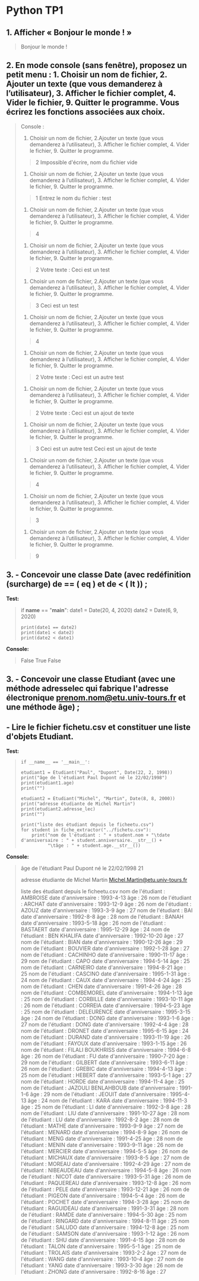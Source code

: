 # Python TP1

## 1. Afficher « Bonjour le monde ! »

> Bonjour le monde !
 
## 2. En mode console (sans fenêtre), proposez un petit menu : 1. Choisir un nom de fichier, 2. Ajouter un texte (que vous demanderez à l’utilisateur), 3. Afficher le fichier complet, 4. Vider le fichier, 9. Quitter le programme. Vous écrirez les fonctions associées aux choix.

> Console :
> 1. Choisir un nom de fichier, 2.Ajouter un texte (que vous demanderez à l’utilisateur), 3. Afficher le fichier complet, 4. Vider le fichier, 9. Quitter le programme.
>> 2
> Impossible d'écrire, nom du fichier vide
> 1. Choisir un nom de fichier, 2.Ajouter un texte (que vous demanderez à l’utilisateur), 3. Afficher le fichier complet, 4. Vider le fichier, 9. Quitter le programme.
>> 1
> Entrez le nom du fichier :
>> test
> 1. Choisir un nom de fichier, 2.Ajouter un texte (que vous demanderez à l’utilisateur), 3. Afficher le fichier complet, 4. Vider le fichier, 9. Quitter le programme.
>> 4
> 1. Choisir un nom de fichier, 2.Ajouter un texte (que vous demanderez à l’utilisateur), 3. Afficher le fichier complet, 4. Vider le fichier, 9. Quitter le programme.
>> 2
> Votre texte : 
>> Ceci est un test
> 1. Choisir un nom de fichier, 2.Ajouter un texte (que vous demanderez à l’utilisateur), 3. Afficher le fichier complet, 4. Vider le fichier, 9. Quitter le programme.
>> 3
> Ceci est un test
>
> 1. Choisir un nom de fichier, 2.Ajouter un texte (que vous demanderez à l’utilisateur), 3. Afficher le fichier complet, 4. Vider le fichier, 9. Quitter le programme.
>> 4
> 1. Choisir un nom de fichier, 2.Ajouter un texte (que vous demanderez à l’utilisateur), 3. Afficher le fichier complet, 4. Vider le fichier, 9. Quitter le programme.
>> 2
> Votre texte : 
>> Ceci est un autre test
> 1. Choisir un nom de fichier, 2.Ajouter un texte (que vous demanderez à l’utilisateur), 3. Afficher le fichier complet, 4. Vider le fichier, 9. Quitter le programme.
>> 2
> Votre texte : 
>> Ceci est un ajout de texte
>1. Choisir un nom de fichier, 2.Ajouter un texte (que vous demanderez à l’utilisateur), 3. Afficher le fichier complet, 4. Vider le fichier, 9. Quitter le programme.
>> 3
> Ceci est un autre test
> Ceci est un ajout de texte
>
> 1. Choisir un nom de fichier, 2.Ajouter un texte (que vous demanderez à l’utilisateur), 3. Afficher le fichier complet, 4. Vider le fichier, 9. Quitter le programme.
>> 4
> 1. Choisir un nom de fichier, 2.Ajouter un texte (que vous demanderez à l’utilisateur), 3. Afficher le fichier complet, 4. Vider le fichier, 9. Quitter le programme.
>> 3
> 
> 1. Choisir un nom de fichier, 2.Ajouter un texte (que vous demanderez à l’utilisateur), 3. Afficher le fichier complet, 4. Vider le fichier, 9. Quitter le programme.
>> 9
> 

## 3. 	- Concevoir une classe Date (avec redéfinition (surcharge) de == ( __eq__ ) et de < ( __lt__ )) ;

**Test:**
> if __name__ == "__main__":
>     date1 = Date(20, 4, 2020)
>     date2 = Date(6, 9, 2020)
> 
>     print(date1 == date2)
>     print(date1 < date2)
>     print(date2 < date1)

**Console:**
> False
> True
> False

## 3.	- Concevoir une classe Etudiant (avec une méthode adresselec qui fabrique l'adresse électronique prenom.nom@etu.univ-tours.fr et une méthode âge) ; 
##    - Lire le fichier fichetu.csv et constituer une liste d'objets Etudiant.

**Test:**
>     if __name__ == '__main__':
> 
>     etudiant1 = Etudiant("Paul", "Dupont", Date(22, 2, 1998))
>     print("âge de l'étudiant Paul Dupont né le 22/02/1998")
>     print(etudiant1.age)
>     print("")
> 
>     etudiant2 = Etudiant("Michel", "Martin", Date(8, 8, 2000))
>     print("adresse étudiante de Michel Martin")
>     print(etudiant2.adresse_lec)
>     print("")
> 
>     print("liste des étudiant depuis le ficheetu.csv")
>     for student in fiche_extractor("../fichetu.csv"):
>         print("nom de l'étudiant : " + student.nom + "\tdate d'anniversaire : " + student.anniversaire.__str__() +
>               "\tâge : " + student.age.__str__())

**Console:**			  
> âge de l'étudiant Paul Dupont né le 22/02/1998
> 21
> 
> adresse étudiante de Michel Martin
> Michel.Martin@etu.univ-tours.fr
> 
> liste des étudiant depuis le ficheetu.csv
> nom de l'étudiant : AMBROISE	date d'anniversaire : 1993-4-13	âge : 26
> nom de l'étudiant : ARCHAT	date d'anniversaire : 1993-12-9	âge : 26
> nom de l'étudiant : AZOUZ	date d'anniversaire : 1993-3-9	âge : 27
> nom de l'étudiant : BAI	date d'anniversaire : 1992-8-8	âge : 28
> nom de l'étudiant : BANAH	date d'anniversaire : 1993-5-18	âge : 26
> nom de l'étudiant : BASTAERT	date d'anniversaire : 1995-12-29	âge : 24
> nom de l'étudiant : BEN KHALIFA	date d'anniversaire : 1992-10-20	âge : 27
> nom de l'étudiant : BIAN	date d'anniversaire : 1990-12-26	âge : 29
> nom de l'étudiant : BOUVIER	date d'anniversaire : 1992-1-28	âge : 27
> nom de l'étudiant : CACHINHO	date d'anniversaire : 1990-11-17	âge : 29
> nom de l'étudiant : CAPO	date d'anniversaire : 1994-5-14	âge : 25
> nom de l'étudiant : CARNEIRO	date d'anniversaire : 1994-8-21	âge : 25
> nom de l'étudiant : CASCINO	date d'anniversaire : 1995-1-31	âge : 24
> nom de l'étudiant : CAUX	date d'anniversaire : 1994-4-24	âge : 25
> nom de l'étudiant : CHEN	date d'anniversaire : 1991-4-26	âge : 28
> nom de l'étudiant : COMBEMOREL	date d'anniversaire : 1994-1-13	âge : 25
> nom de l'étudiant : CORBILLE	date d'anniversaire : 1993-10-11	âge : 26
> nom de l'étudiant : CORREIA	date d'anniversaire : 1994-5-23	âge : 25
> nom de l'étudiant : DELEURENCE	date d'anniversaire : 1995-3-15	âge : 24
> nom de l'étudiant : DONG	date d'anniversaire : 1993-1-6	âge : 27
> nom de l'étudiant : DONG	date d'anniversaire : 1992-4-4	âge : 28
> nom de l'étudiant : DRONET	date d'anniversaire : 1995-6-15	âge : 24
> nom de l'étudiant : DURAND	date d'anniversaire : 1993-11-19	âge : 26
> nom de l'étudiant : FAYOUX	date d'anniversaire : 1993-1-15	âge : 26
> nom de l'étudiant : FILALI BOUKHRISS	date d'anniversaire : 1994-6-8	âge : 26
> nom de l'étudiant : FU	date d'anniversaire : 1990-7-20	âge : 29
> nom de l'étudiant : GILBERT	date d'anniversaire : 1993-6-11	âge : 26
> nom de l'étudiant : GREBIC	date d'anniversaire : 1994-4-13	âge : 25
> nom de l'étudiant : HEBERT	date d'anniversaire : 1993-5-1	âge : 27
> nom de l'étudiant : HORDE	date d'anniversaire : 1994-11-4	âge : 25
> nom de l'étudiant : JAZOULI BENLAHBOUB	date d'anniversaire : 1991-1-6	âge : 29
> nom de l'étudiant : JEOUIT	date d'anniversaire : 1995-4-13	âge : 24
> nom de l'étudiant : KARA	date d'anniversaire : 1994-11-3	âge : 25
> nom de l'étudiant : LI	date d'anniversaire : 1992-3-8	âge : 28
> nom de l'étudiant : LIU	date d'anniversaire : 1991-10-27	âge : 28
> nom de l'étudiant : LU	date d'anniversaire : 1992-8-2	âge : 28
> nom de l'étudiant : MATHE	date d'anniversaire : 1993-9-9	âge : 27
> nom de l'étudiant : MENARD	date d'anniversaire : 1994-8-9	âge : 26
> nom de l'étudiant : MENG	date d'anniversaire : 1991-4-25	âge : 28
> nom de l'étudiant : MENIN	date d'anniversaire : 1993-9-11	âge : 26
> nom de l'étudiant : MERCIER	date d'anniversaire : 1994-5-5	âge : 26
> nom de l'étudiant : MICHAUX	date d'anniversaire : 1993-8-5	âge : 27
> nom de l'étudiant : MOREAU	date d'anniversaire : 1992-4-29	âge : 27
> nom de l'étudiant : NIBEAUDEAU	date d'anniversaire : 1994-5-8	âge : 26
> nom de l'étudiant : NICOT	date d'anniversaire : 1993-5-31	âge : 26
> nom de l'étudiant : PAQUEREAU	date d'anniversaire : 1993-12-8	âge : 26
> nom de l'étudiant : PELE	date d'anniversaire : 1993-12-21	âge : 26
> nom de l'étudiant : PIGEON	date d'anniversaire : 1994-5-4	âge : 26
> nom de l'étudiant : POCHET	date d'anniversaire : 1994-3-28	âge : 25
> nom de l'étudiant : RAGUIDEAU	date d'anniversaire : 1991-3-31	âge : 28
> nom de l'étudiant : RAMDE	date d'anniversaire : 1994-5-30	âge : 25
> nom de l'étudiant : RINGARD	date d'anniversaire : 1994-8-11	âge : 25
> nom de l'étudiant : SALUDO	date d'anniversaire : 1994-12-8	âge : 25
> nom de l'étudiant : SAMSON	date d'anniversaire : 1993-1-12	âge : 26
> nom de l'étudiant : SHU	date d'anniversaire : 1991-4-15	âge : 28
> nom de l'étudiant : TALON	date d'anniversaire : 1995-5-1	âge : 25
> nom de l'étudiant : TROLAIS	date d'anniversaire : 1993-2-2	âge : 27
> nom de l'étudiant : WANG	date d'anniversaire : 1993-10-4	âge : 27
> nom de l'étudiant : YANG	date d'anniversaire : 1993-3-30	âge : 26
> nom de l'étudiant : ZHONG	date d'anniversaire : 1992-8-16	âge : 27 
